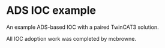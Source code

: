 # ADS IOC example

An example ADS-based IOC with a paired TwinCAT3 solution.

All IOC adoption work was completed by mcbrowne.
